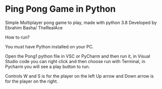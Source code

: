 # Ping Pong Game in Python
Simple Multiplayer pong game to play, made with python 3.8 
Developed by Ebrahim Basha/ TheRealAce

How to run?

You must have Python installed on your PC.

Open the Pong1 python file in VSC or PyCharm and then run it, in Visual Studio code you can right click and then choose run with Terminal, in Pycharm you will see a play button to run.

Controls
W and S is for the player on the left
Up arrow and Down arrow is for the player on the right.
